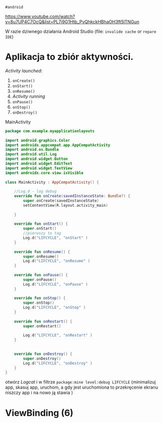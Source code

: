 	#android 
https://www.youtube.com/watch?v=8u7UP4C7OcQ&list=PL7i9G1Htb_PvQhkckHBhaOH3ft5lTNGun

W razie dziwnego działania Android Studio (file: `invalide cache` or `repare IDE`)


# Aplikacja to zbiór aktywności.
*Activity launched*:
1. `onCreate()`
2. `onStart()`
3. `onResume()`
4. *Activity running*
5. `onPause()`
6. `onStop()`
7. `onDestroy()`

MainActivity
```kotlin
package com.example.myapplicationlayouts  
  
import android.graphics.Color  
import androidx.appcompat.app.AppCompatActivity  
import android.os.Bundle  
import android.util.Log  
import android.widget.Button  
import android.widget.EditText  
import android.widget.TextView  
import androidx.core.view.isVisible  
  
class MainActivity : AppCompatActivity() {  
  
    //Log.d - log debug  
    override fun onCreate(savedInstanceState: Bundle?) {  
        super.onCreate(savedInstanceState)  
        setContentView(R.layout.activity_main)  
  
    }  
  
    override fun onStart() {  
        super.onStart()  
        //pierwszy to tag
        Log.d("LIFCYCLE", "onStart" )  
    }  
  
    override fun onResume() {  
        super.onResume()  
        Log.d("LIFCYCLE", "onResume" )  
    }  
  
    override fun onPause() {  
        super.onPause()  
        Log.d("LIFCYCLE", "onPause" )  
    }  
  
    override fun onStop() {  
        super.onStop()  
        Log.d("LIFCYCLE", "onStop" )  
    }  
  
    override fun onRestart() {  
        super.onRestart()  
  
        Log.d("LIFCYCLE", "onRestart" )  
    }  
  
  
    override fun onDestroy() {  
        super.onDestroy()  
        Log.d("LIFCYCLE", "onDestroy" )  
    }  
}
```

otwórz *Logcat* i w filtrze `package:mine level:debug LIFCYCLE`
(minimalizuj app, skasuj app, uruchom, a gdy jest uruchomiona to przekręcenie ekranu niszczy app i na nowo ją stawia )


# ViewBinding (6)










